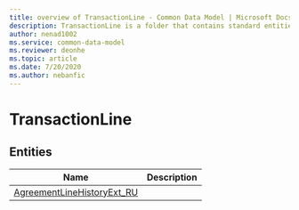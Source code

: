 ```yaml
---
title: overview of TransactionLine - Common Data Model | Microsoft Docs
description: TransactionLine is a folder that contains standard entities related to the Common Data Model.
author: nenad1002
ms.service: common-data-model
ms.reviewer: deonhe
ms.topic: article
ms.date: 7/20/2020
ms.author: nebanfic
---
```


# TransactionLine


## Entities

|Name|Description|
|---|---|
|[AgreementLineHistoryExt_RU](AgreementLineHistoryExt_RU.md)||
